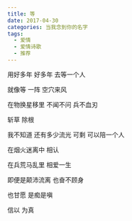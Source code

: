 ```yaml
---
title: 等
date: 2017-04-30
categories: 当我念到你的名字
tags:
  - 爱情
  - 爱情诗歌
  - 推荐
---
```


用好多年
好多年
去等一个人
<!--more-->
就像等
一阵
空穴来风

在物换星移里
不闻不问
兵不血刃

斩草
除根

我不知道
还有多少流光
可剩
可以陪一个人

在烟火迷离中
相认

在兵荒马乱里
相爱一生

即便是颠沛流离
也奋不顾身

也甘愿
是痴是嗔

信以
为真